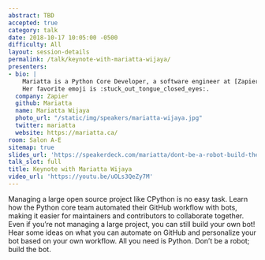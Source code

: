 ```yaml
---
abstract: TBD
accepted: true
category: talk
date: 2018-10-17 10:05:00 -0500
difficulty: All
layout: session-details
permalink: /talk/keynote-with-mariatta-wijaya/
presenters:
- bio: |
    Mariatta is a Python Core Developer, a software engineer at [Zapier](https://zapier.com/), [Vancouver PyLadies](https://twitter.com/pyladiesvan) co-organizer, and one of the founding members of the [PyCascades](https://2019.pycascades.com/) conference. She moved to Canada almost two decades ago, and now lives in Vancouver with her husband and two children. In her free time, she contributes to open source, builds GitHub bots, fixes typos, and likes to tell you about f-strings. She's been [credited](https://www.imdb.com/name/nm7641957/?ref_=nv_sr_1) in several movies, including __Spider Man: Homecoming__ and __The Emoji Movie__.
    Her favorite emoji is :stuck_out_tongue_closed_eyes:.
  company: Zapier
  github: Mariatta
  name: Mariatta Wijaya
  photo_url: "/static/img/speakers/mariatta-wijaya.jpg"
  twitter: mariatta
  website: https://mariatta.ca/
room: Salon A-E
sitemap: true
slides_url: 'https://speakerdeck.com/mariatta/dont-be-a-robot-build-the-bot'
talk_slot: full
title: Keynote with Mariatta Wijaya
video_url: 'https://youtu.be/uOLs3QeZy7M'
---
```


Managing a large open source project like CPython is no easy task. Learn how the Python core team automated their GitHub workflow with bots, making it easier for maintainers and contributors to collaborate together. Even if you’re not managing a large project, you can still build your own bot! Hear some ideas on what you can automate on GitHub and personalize your bot based on your own workflow. All you need is Python. Don’t be a robot; build the bot.
